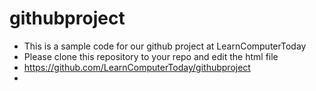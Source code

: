 # githubproject
* This is a sample code for our github project at LearnComputerToday
* Please clone this repository to your repo and edit the html file
* https://github.com/LearnComputerToday/githubproject
* 

